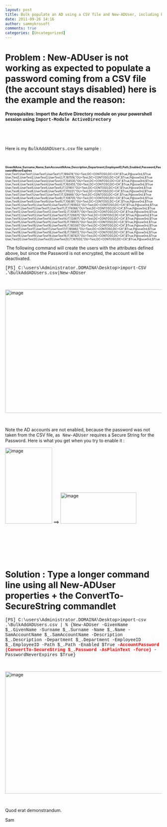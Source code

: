 ```yaml
---
layout: post
title: Bulk populate an AD using a CSV file and New-ADUser, including Passwords
date: 2011-09-26 14:16
author: sammykrosoft
comments: true
categories: [Uncategorized]
---
```

<h1>Problem : New-ADUser is n<strong>ot working as expected to populate a password coming from a CSV file (the account stays disabled) here is the example and the reason:</strong></h1>
<p><strong>Prerequisites: Import the Active Directory module on your powershell session using <span style="font-family: courier new,courier;">Import-Module ActiveDirectory</span></strong></p>
<p>&nbsp;</p>
<p>&nbsp;</p>
<p>Here is my <span style="font-family: courier new,courier;">BulkAddADUsers.csv</span> file sample :</p>
<p>&nbsp;</p>
<p><span style="font-size: xx-small;"><strong>GivenNAme,Surname,Name,SamAccountNAme,Description,Department,EmployeeID,Path,Enabled,Password,PasswordNeverExpires</strong><br />User,Test1,UserTest1,UserTest1,UserTest1,IT,189478,"OU=Test,DC=CONTOSO,DC=CA",$True,P@ssw0rd,$True<br />User,Test2,UserTest2,UserTest2,UserTest2,IT,187516,"OU=Test,DC=CONTOSO,DC=CA",$True,P@ssw0rd,$True<br />User,Test3,UserTest3,UserTest3,UserTest3,IT,134530,"OU=Test,DC=CONTOSO,DC=CA",$True,P@ssw0rd,$True<br />User,Test4,UserTest4,UserTest4,UserTest4,IT,162455,"OU=Test,DC=CONTOSO,DC=CA",$True,P@ssw0rd,$True<br />User,Test5,UserTest5,UserTest5,UserTest5,IT,121901,"OU=Test,DC=CONTOSO,DC=CA",$True,P@ssw0rd,$True<br />User,Test6,UserTest6,UserTest6,UserTest6,IT,170221,"OU=Test,DC=CONTOSO,DC=CA",$True,P@ssw0rd,$True<br />User,Test7,UserTest7,UserTest7,UserTest7,IT,128669,"OU=Test,DC=CONTOSO,DC=CA",$True,P@ssw0rd,$True<br />User,Test8,UserTest8,UserTest8,UserTest8,IT,108705,"OU=Test,DC=CONTOSO,DC=CA",$True,P@ssw0rd,$True<br />User,Test9,UserTest9,UserTest9,UserTest9,IT,106381,"OU=Test,DC=CONTOSO,DC=CA",$True,P@ssw0rd,$True<br />User,Test10,UserTest10,UserTest10,UserTest10,IT,193922,"OU=Test,DC=CONTOSO,DC=CA",$True,P@ssw0rd,$True<br />User,Test11,UserTest11,UserTest11,UserTest11,IT,174066,"OU=Test,DC=CONTOSO,DC=CA",$True,P@ssw0rd,$True<br />User,Test12,UserTest12,UserTest12,UserTest12,IT,105871,"OU=Test,DC=CONTOSO,DC=CA",$True,P@ssw0rd,$True<br />User,Test13,UserTest13,UserTest13,UserTest13,IT,126670,"OU=Test,DC=CONTOSO,DC=CA",$True,P@ssw0rd,$True<br />User,Test14,UserTest14,UserTest14,UserTest14,IT,124671,"OU=Test,DC=CONTOSO,DC=CA",$True,P@ssw0rd,$True<br />User,Test15,UserTest15,UserTest15,UserTest15,IT,118935,"OU=Test,DC=CONTOSO,DC=CA",$True,P@ssw0rd,$True<br />User,Test16,UserTest16,UserTest16,UserTest16,IT,183367,"OU=Test,DC=CONTOSO,DC=CA",$True,P@ssw0rd,$True<br />User,Test17,UserTest17,UserTest17,UserTest17,IT,185662,"OU=Test,DC=CONTOSO,DC=CA",$True,P@ssw0rd,$True<br />User,Test18,UserTest18,UserTest18,UserTest18,IT,118972,"OU=Test,DC=CONTOSO,DC=CA",$True,P@ssw0rd,$True<br />User,Test19,UserTest19,UserTest19,UserTest19,IT,187421,"OU=Test,DC=CONTOSO,DC=CA",$True,P@ssw0rd,$True<br />User,Test20,UserTest20,UserTest20,UserTest20,IT,167020,"OU=Test,DC=CONTOSO,DC=CA",$True,P@ssw0rd,$True<br /></span></p>
<p>&nbsp;The following command will create the users with the attributes defined above, but since the Password is not encrypted, the account will be deactivated.</p>
<p><span style="font-family: courier new,courier;">[PS] C:\users\Administrator.DOMAINA\Desktop&gt;import-CSV .\BulkAddADUsers.csv|New-ADUser</span></p>
<p>&nbsp;</p>
<p><a href="https://msdnshared.blob.core.windows.net/media/TNBlogsFS/prod.evol.blogs.technet.com/CommunityServer.Blogs.Components.WeblogFiles/00/00/00/73/61/metablogapi/2043.image_4.png" original-url="http://blogs.technet.com/cfs-file.ashx/__key/communityserver-blogs-components-weblogfiles/00-00-00-73-61-metablogapi/2043.image_5F00_4.png"><img style="background-image: none; padding-left: 0px; padding-right: 0px; display: inline; padding-top: 0px; border-width: 0px;" title="image" src="https://msdnshared.blob.core.windows.net/media/TNBlogsFS/prod.evol.blogs.technet.com/CommunityServer.Blogs.Components.WeblogFiles/00/00/00/73/61/metablogapi/0702.image_thumb_1.png" original-url="http://blogs.technet.com/cfs-file.ashx/__key/communityserver-blogs-components-weblogfiles/00-00-00-73-61-metablogapi/0702.image_5F00_thumb_5F00_1.png" alt="image" width="560" height="396" border="0" /></a></p>
<p>&nbsp;</p>
<p>Note the AD accounts are not enabled, because the password was not taken from the CSV file, as<span style="font-family: courier new,courier;"> New-ADUser</span> requires a Secure String for the Password. Here is what you get when you try to enable it :</p>
<p><a href="https://msdnshared.blob.core.windows.net/media/TNBlogsFS/prod.evol.blogs.technet.com/CommunityServer.Blogs.Components.WeblogFiles/00/00/00/73/61/metablogapi/5008.image_6.png" original-url="http://blogs.technet.com/cfs-file.ashx/__key/communityserver-blogs-components-weblogfiles/00-00-00-73-61-metablogapi/5008.image_5F00_6.png"><img style="background-image: none; margin: 0px; padding-left: 0px; padding-right: 0px; display: inline; padding-top: 0px; border-width: 0px;" title="image" src="https://msdnshared.blob.core.windows.net/media/TNBlogsFS/prod.evol.blogs.technet.com/CommunityServer.Blogs.Components.WeblogFiles/00/00/00/73/61/metablogapi/8231.image_thumb_2.png" original-url="http://blogs.technet.com/cfs-file.ashx/__key/communityserver-blogs-components-weblogfiles/00-00-00-73-61-metablogapi/8231.image_5F00_thumb_5F00_2.png" alt="image" width="151" height="244" border="0" /></a> ==&gt; <a href="https://msdnshared.blob.core.windows.net/media/TNBlogsFS/prod.evol.blogs.technet.com/CommunityServer.Blogs.Components.WeblogFiles/00/00/00/73/61/metablogapi/4024.image_8.png" original-url="http://blogs.technet.com/cfs-file.ashx/__key/communityserver-blogs-components-weblogfiles/00-00-00-73-61-metablogapi/4024.image_5F00_8.png"><img style="background-image: none; margin: 0px; padding-left: 0px; padding-right: 0px; display: inline; padding-top: 0px; border-width: 0px;" title="image" src="https://msdnshared.blob.core.windows.net/media/TNBlogsFS/prod.evol.blogs.technet.com/CommunityServer.Blogs.Components.WeblogFiles/00/00/00/73/61/metablogapi/3857.image_thumb_3.png" original-url="http://blogs.technet.com/cfs-file.ashx/__key/communityserver-blogs-components-weblogfiles/00-00-00-73-61-metablogapi/3857.image_5F00_thumb_5F00_3.png" alt="image" width="244" height="100" border="0" /></a></p>
<p>&nbsp;</p>
<h1>&nbsp;</h1>
<h1>Solution : Type a longer command line using all New-ADUser properties + the ConvertTo-SecureString commandlet</h1>
<p><span style="font-family: courier new,courier;">[PS] C:\users\Administrator.DOMAINA\Desktop&gt;import-csv .\BulkAddADUsers.csv | % {New-ADUser -GivenName $_.GivenName -Surname $_.Surname -Name $_.Name -SamAccountName $_.SamAccountName -Description $_.Description -Department $_.Department -EmployeeID $_.EmployeeID -Path $_.Path -Enabled $True <strong><span style="color: #ff0000;">-AccountPassword (ConvertTo-SecureString $_.Password -AsPlainText -force)</span></strong> -PasswordNeverExpires $True}</span></p>
<p>&nbsp;</p>
<p><a href="https://msdnshared.blob.core.windows.net/media/TNBlogsFS/prod.evol.blogs.technet.com/CommunityServer.Blogs.Components.WeblogFiles/00/00/00/73/61/metablogapi/8640.image_2.png" original-url="http://blogs.technet.com/cfs-file.ashx/__key/communityserver-blogs-components-weblogfiles/00-00-00-73-61-metablogapi/8640.image_5F00_2.png"><img style="background-image: none; padding-left: 0px; padding-right: 0px; display: inline; padding-top: 0px; border-width: 0px;" title="image" src="https://msdnshared.blob.core.windows.net/media/TNBlogsFS/prod.evol.blogs.technet.com/CommunityServer.Blogs.Components.WeblogFiles/00/00/00/73/61/metablogapi/7563.image_thumb.png" original-url="http://blogs.technet.com/cfs-file.ashx/__key/communityserver-blogs-components-weblogfiles/00-00-00-73-61-metablogapi/7563.image_5F00_thumb.png" alt="image" width="558" height="392" border="0" /></a></p>
<p>&nbsp;</p>
<p>Quod erat demonstrandum.</p>
<p>Sam</p>

